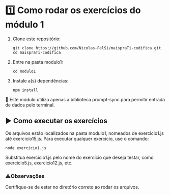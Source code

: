 # 1️⃣ Como rodar os exercícios do módulo 1
1. Clone este repositório:
    ```
    git clone https://github.com/Nicolas-FelSi/maispraTi-codifica.git
    cd maispraTi-codifica
    ```
    
2. Entre na pasta modulo1:
    ```
    cd modulo1
    ```
    
3. Instale a(s) dependências:
    ```
    npm install
    ```

🚨 Este módulo utiliza apenas a biblioteca prompt-sync para permitir entrada de dados pelo terminal.

## ▶️ Como executar os exercícios
Os arquivos estão localizados na pasta modulo1, nomeados de exercicio1.js até exercicio15.js.
Para executar qualquer exercício, use o comando:

```
node exercicio1.js
```
Substitua exercicio1.js pelo nome do exercício que deseja testar, como exercicio5.js, exercicio12.js, etc.

### ⚠️Observações
Certifique-se de estar no diretório correto ao rodar os arquivos.
